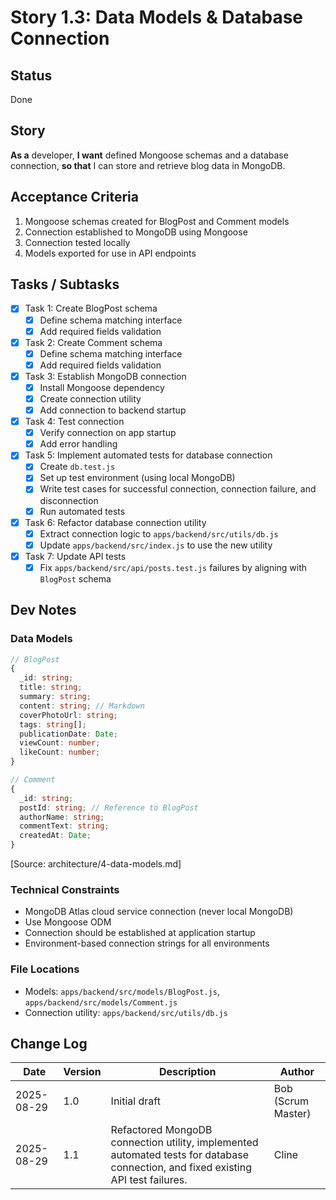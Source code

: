 # Story 1.3: Data Models & Database Connection

## Status
Done

## Story
**As a** developer,
**I want** defined Mongoose schemas and a database connection,
**so that** I can store and retrieve blog data in MongoDB.

## Acceptance Criteria
1. Mongoose schemas created for BlogPost and Comment models
2. Connection established to MongoDB using Mongoose
3. Connection tested locally
4. Models exported for use in API endpoints

## Tasks / Subtasks
- [x] Task 1: Create BlogPost schema
  - [x] Define schema matching interface
  - [x] Add required fields validation
- [x] Task 2: Create Comment schema
  - [x] Define schema matching interface
  - [x] Add required fields validation
- [x] Task 3: Establish MongoDB connection
  - [x] Install Mongoose dependency
  - [x] Create connection utility
  - [x] Add connection to backend startup
- [x] Task 4: Test connection
  - [x] Verify connection on app startup
  - [x] Add error handling
- [x] Task 5: Implement automated tests for database connection
  - [x] Create `db.test.js`
  - [x] Set up test environment (using local MongoDB)
  - [x] Write test cases for successful connection, connection failure, and disconnection
  - [x] Run automated tests
- [x] Task 6: Refactor database connection utility
  - [x] Extract connection logic to `apps/backend/src/utils/db.js`
  - [x] Update `apps/backend/src/index.js` to use the new utility
- [x] Task 7: Update API tests
  - [x] Fix `apps/backend/src/api/posts.test.js` failures by aligning with `BlogPost` schema

## Dev Notes
### Data Models
```typescript
// BlogPost
{
  _id: string;
  title: string;
  summary: string;
  content: string; // Markdown
  coverPhotoUrl: string;
  tags: string[];
  publicationDate: Date;
  viewCount: number;
  likeCount: number;
}

// Comment
{
  _id: string;
  postId: string; // Reference to BlogPost
  authorName: string;
  commentText: string;
  createdAt: Date;
}
```
[Source: architecture/4-data-models.md]

### Technical Constraints
- MongoDB Atlas cloud service connection (never local MongoDB)
- Use Mongoose ODM
- Connection should be established at application startup
- Environment-based connection strings for all environments

### File Locations
- Models: `apps/backend/src/models/BlogPost.js`, `apps/backend/src/models/Comment.js`
- Connection utility: `apps/backend/src/utils/db.js`

## Change Log
| Date | Version | Description | Author |
|---|---|---|---|
| 2025-08-29 | 1.0 | Initial draft | Bob (Scrum Master) |
| 2025-08-29 | 1.1 | Refactored MongoDB connection utility, implemented automated tests for database connection, and fixed existing API test failures. | Cline |
